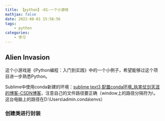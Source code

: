 ```yaml
---
title: 【python】-01-一个小游戏
mathjax: false
date: 2022-08-01 15:58:56
tags:
    - python
categories:
    - 学习
---
```


## Alien Invasion

这个小游戏是《Python编程：入门到实践》中的一个小例子，希望能够过这个项目进一步熟悉Python。

<!--more-->

Sublime中使用conda新建的环境：[sublime text3 配置conda环境_执笔仗剑天涯的博客-CSDN博客](https://blog.csdn.net/zplai/article/details/106070601)，注意自己的文件路径要正确（window上的路径分隔符为\\，这台电脑上的路径在D:\Users\admin\.conda\envs）

### 创建类进行封装

